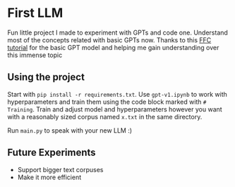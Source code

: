 # First LLM

Fun little project I made to experiment with GPTs and code one. Understand most of the concepts related with basic GPTs now. Thanks to this [FFC tutorial](https://youtu.be/UU1WVnMk4E8?si=7qk-IeX0AlQHGkyM) for the basic GPT model and helping me gain understanding over this immense topic

## Using the project

Start with `pip install -r requirements.txt`. Use `gpt-v1.ipynb` to work with hyperparameters and train them using the code block marked with `# Training`. Train and adjust model and hyperparameters however you want with a reasonably sized corpus named `x.txt` in the same directory.

Run `main.py` to speak with your new LLM :)

## Future Experiments

- Support bigger text corpuses
- Make it more efficient
